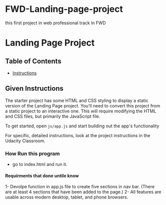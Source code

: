 # FWD-Landing-page-project
this first project in web professional track in FWD 
# Landing Page Project

## Table of Contents

* [Instructions](#instructions)

## Given Instructions

The starter project has some HTML and CSS styling to display a static version of the Landing Page project. You'll need to convert this project from a static project to an interactive one. This will require modifying the HTML and CSS files, but primarily the JavaScript file.

To get started, open `js/app.js` and start building out the app's functionality

For specific, detailed instructions, look at the project instructions in the Udacity Classroom.
### How Run this program
* go to index.html and run it.

#### Requirments that done untile know
1- Devolpe function in app.js file to create five sections in nav bar.
    (There are at least 4 sections that have been added to the page.)
2- All features are usable across modern desktop, tablet, and phone browsers.
